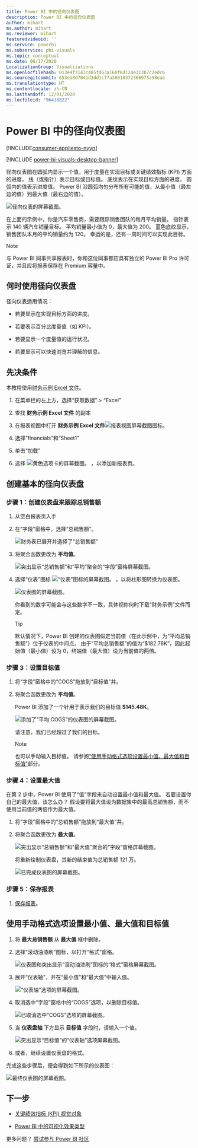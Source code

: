 ```yaml
---
title: Power BI 中的径向仪表图
description: Power BI 中的径向仪表图
author: mihart
ms.author: mihart
ms.reviewer: mihart
featuredvideoid: ''
ms.service: powerbi
ms.subservice: pbi-visuals
ms.topic: conceptual
ms.date: 06/17/2020
LocalizationGroup: Visualizations
ms.openlocfilehash: 013e9f3143c485fd63a160f8d124e313b7c2edc6
ms.sourcegitcommit: 653e18d7041d3dd1cf7a38010372366975a98eae
ms.translationtype: HT
ms.contentlocale: zh-CN
ms.lasthandoff: 12/01/2020
ms.locfileid: "96418822"
---
```

# <a name="radial-gauge-charts-in-power-bi"></a>Power BI 中的径向仪表图

[!INCLUDE[consumer-appliesto-nyyn](../includes/consumer-appliesto-nyyn.md)]

[!INCLUDE [power-bi-visuals-desktop-banner](../includes/power-bi-visuals-desktop-banner.md)]

径向仪表图在圆弧内显示一个值，用于度量在实现目标或关键绩效指标 (KPI) 方面的进度。 线（或指针）表示目标或目标值。 底纹表示在实现目标方面的进度。 圆弧内的值表示进度值。 Power BI 沿圆弧均匀分布所有可能的值，从最小值（最左边的值）到最大值（最右边的值）。

![径向仪表的屏幕截图。](media/power-bi-visualization-radial-gauge-charts/gauge-m.png)

在上面的示例中，你是汽车零售商，需要跟踪销售团队的每月平均销量。 指针表示 140 辆汽车销量目标。 平均销量最小值为 0，最大值为 200。  蓝色底纹显示，销售团队本月的平均销量约为 120。 幸运的是，还有一周时间可以实现此目标。

> [!NOTE]
> 与 Power BI 同事共享报表时，你和这位同事都应具有独立的 Power BI Pro 许可证，并且应将报表保存在 Premium 容量中。

## <a name="when-to-use-a-radial-gauge"></a>何时使用径向仪表盘

径向仪表适用情况：

* 若要显示在实现目标方面的进度。

* 若要表示百分比度量值（如 KPI）。

* 若要显示一个度量值的运行状况。

* 若要显示可以快速浏览并理解的信息。

## <a name="prerequisites"></a>先决条件

本教程使用[财务示例 Excel 文件](https://go.microsoft.com/fwlink/?LinkID=521962)。

1. 在菜单栏的左上方，选择“获取数据” > “Excel” 
   
2. 查找 **财务示例 Excel 文件** 的副本

1. 在报表视图中打开 **财务示例 Excel 文件**![报表视图屏幕截图图标](media/power-bi-visualization-kpi/power-bi-report-view.png)。

1. 选择“financials”和“Sheet1” 

1. 单击“加载”

1. 选择 ![黄色选项卡的屏幕截图。](media/power-bi-visualization-kpi/power-bi-yellow-tab.png) ，以添加新报表页。



## <a name="create-a-basic-radial-gauge"></a>创建基本的径向仪表盘

### <a name="step-1-create-a-gauge-to-track-gross-sales"></a>步骤 1：创建仪表盘来跟踪总销售额

1. 从空白报表页入手

1. 在“字段”窗格中，选择“总销售额”。

   ![财务表已展开并选择了“总销售额”](media/power-bi-visualization-radial-gauge-charts/grosssalesvalue-new.png)

1. 将聚合函数更改为 **平均值**。

   ![突出显示“总销售额”和“平均”聚合的“字段”窗格屏幕截图。](media/power-bi-visualization-radial-gauge-charts/changetoaverage-new.png)

1. 选择“仪表”图标 ![“仪表”图标的屏幕截图。](media/power-bi-visualization-radial-gauge-charts/gaugeicon-new.png) ，以将柱形图转换为仪表图。

    ![仪表图的屏幕截图。](media/power-bi-visualization-radial-gauge-charts/gauge-no-target.png)

    你看到的数字可能会与这些数字不一致，具体视你何时下载“财务示例”文件而定。

    > [!TIP]
    > 默认情况下，Power BI 创建的仪表图假定当前值（在此示例中，为“平均总销售额”）位于仪表的中间点。 由于“平均总销售额”的值为“$182.76K”，因此起始值（最小值）设为 0，终端值（最大值）设为当前值的两倍。

### <a name="step-3-set-a-target-value"></a>步骤 3：设置目标值

1. 将“字段”窗格中的“COGS”拖放到“目标值”井。

1. 将聚合函数更改为 **平均值**。

   Power BI 添加了一个针用于表示我们的目标值 **$145.48K**。

   ![添加了“平均 COGS”的仪表图的屏幕截图。](media/power-bi-visualization-radial-gauge-charts/gaugeinprogress-new.png)

    请注意，我们已经超过了我们的目标。

   > [!NOTE]
   > 也可以手动输入目标值。 请参阅[“使用手动格式选项设置最小值、最大值和目标值”](#use-manual-format-options-to-set-minimum-maximum-and-target-values)部分。

### <a name="step-4-set-a-maximum-value"></a>步骤 4：设置最大值

在第 2 步中，Power BI 使用了“值”字段来自动设置最小值和最大值。 若要设置你自己的最大值，该怎么办？ 假设要将最大值设为数据集中的最高总销售额，而不使用当前值的两倍作为最大值。

1. 将“字段”窗格中的“总销售额”拖放到“最大值”井。

1. 将聚合函数更改为 **最大值**。

   ![突出显示“总销售额”和“最大值”聚合的“字段”窗格屏幕截图。](media/power-bi-visualization-radial-gauge-charts/setmaximum-new.png)

   将重新绘制仪表盘，其新的结束值为总销售额 121 万。

   ![已完成仪表图的屏幕截图。](media/power-bi-visualization-radial-gauge-charts/power-bi-final-gauge.png)

### <a name="step-5-save-your-report"></a>步骤 5：保存报表

1. [保存报表](../create-reports/service-report-save.md)。

## <a name="use-manual-format-options-to-set-minimum-maximum-and-target-values"></a>使用手动格式选项设置最小值、最大值和目标值

1. 将 **最大总销售额** 从 **最大值** 框中删除。

1. 选择“滚动油漆刷”图标，以打开“格式”窗格。

   ![仪表图和突出显示“滚动油漆刷”图标的“格式”窗格屏幕截图。](media/power-bi-visualization-radial-gauge-charts/power-bi-roller.png)

1. 展开“仪表轴”，并在“最小值”和“最大值”中输入值。

    ![“仪表轴”选项的屏幕截图。](media/power-bi-visualization-radial-gauge-charts/power-bi-gauge-axis.png)

1. 取消选中“字段”窗格中的“COGS”选项，以删除目标值。

    ![已取消选中“COGS”选项的屏幕截图。](media/power-bi-visualization-radial-gauge-charts/pbi-remove-target.png)

1. 当 **仪表盘轴** 下方显示 **目标值** 字段时，请输入一个值。

     ![突出显示“目标值”的“仪表轴”选项屏幕截图。](media/power-bi-visualization-radial-gauge-charts/power-bi-gauge-target.png)

1. 或者，继续设置仪表盘的格式。

完成这些步骤后，便会得到如下所示的仪表图：

![最终仪表图的屏幕截图。](media/power-bi-visualization-radial-gauge-charts/power-bi-final.png)

## <a name="next-step"></a>下一步

* [关键绩效指标 (KPI) 视觉对象](power-bi-visualization-kpi.md)

* [Power BI 中的可视化效果类型](power-bi-visualization-types-for-reports-and-q-and-a.md)

更多问题？ [尝试参与 Power BI 社区](https://community.powerbi.com/)


